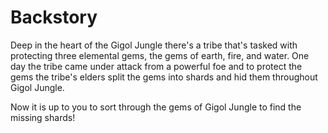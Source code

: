 # Backstory

Deep in the heart of the Gigol Jungle there's a tribe that's tasked with protecting three elemental gems, the gems of earth, fire, and water. One day the tribe came under attack from a powerful foe and to protect the gems the tribe's elders split the gems into shards and hid them throughout Gigol Jungle.

Now it is up to you to sort through the gems of Gigol Jungle to find the missing shards!
